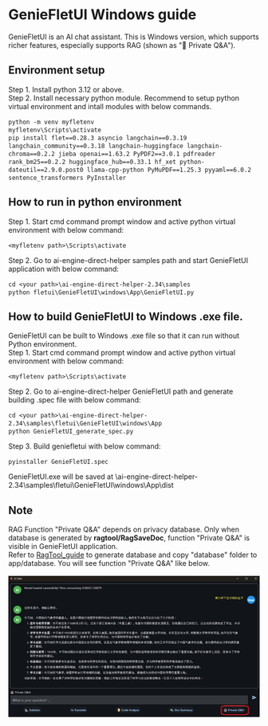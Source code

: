 # GenieFletUI Windows guide

GenieFletUI is an AI chat assistant. This is Windows version, which supports richer features, especially supports RAG (shown as "🤖 Private Q&A").

## Environment setup

Step 1. Install python 3.12 or above.<br>
Step 2. Install necessary python module. Recommend to setup python virtual environment and intall modules with below commands.<br>
```
python -m venv myfletenv
myfletenv\Scripts\activate
pip install flet==0.28.3 asyncio langchain==0.3.19 langchain_community==0.3.18 langchain-huggingface langchain-chroma==0.2.2 jieba openai==1.63.2 PyPDF2==3.0.1 pdfreader rank_bm25==0.2.2 huggingface_hub==0.33.1 hf_xet python-dateutil==2.9.0.post0 llama-cpp-python PyMuPDF==1.25.3 pyyaml==6.0.2 sentence_transformers PyInstaller
```

## How to run in python environment

Step 1. Start cmd command prompt window and active python virtual environment with below command:
```
<myfletenv path>\Scripts\activate
```
Step 2. Go to ai-engine-direct-helper samples path and start GenieFletUI application with below command:
```
cd <your path>\ai-engine-direct-helper-2.34\samples
python fletui\GenieFletUI\windows\App\GenieFletUI.py
```

## How to build GenieFletUI to Windows .exe file.

GenieFletUI can be built to Windows .exe file so that it can run without Python environment.<br>
Step 1. Start cmd command prompt window and active python virtual environment with below command:
```
<myfletenv path>\Scripts\activate
```
Step 2. Go to ai-engine-direct-helper GenieFletUI path and generate building .spec file with below command:
```
cd <your path>\ai-engine-direct-helper-2.34\samples\fletui\GenieFletUI\windows\App
python GenieFletUI_generate_spec.py
```
Step 3. Build geniefletui with below command:
```
pyinstaller GenieFletUI.spec
```
GenieFletUI.exe will be saved at <your path>\ai-engine-direct-helper-2.34\samples\fletui\GenieFletUI\windows\App\dist <br>

## Note

RAG Function "Private Q&A" depends on privacy database. Only when database is generated by **ragtool/RagSaveDoc**, function "Private Q&A" is visible in GenieFletUI application.<br>
Refer to [RagTool_guide](ragtool/README.md) to generate database and copy "database" folder to app/database. You will see function "Private Q&A" like below.<br><br>
![image-GenieFletUI_PrintScreen](App/assets/GenieFletUI_PrintScreen.jpg)
